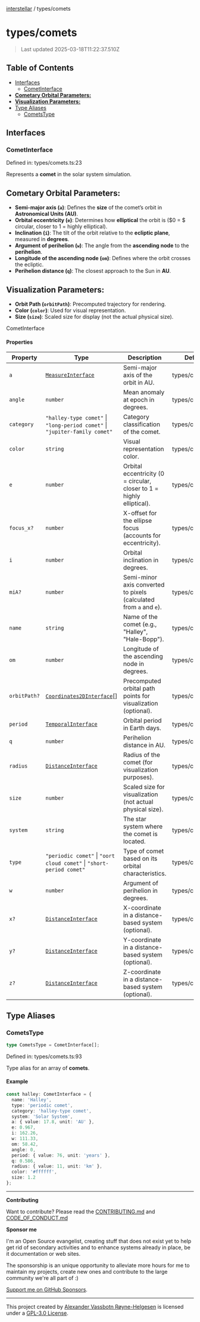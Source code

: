 [interstellar](../README.md) / types/comets

# types/comets

> Last updated 2025-03-18T11:22:37.510Z

## Table of Contents

- [Interfaces](#interfaces)
  - [CometInterface](#cometinterface)
- [**Cometary Orbital Parameters:**](#cometary-orbital-parameters)
- [**Visualization Parameters:**](#visualization-parameters)
- [Type Aliases](#type-aliases)
  - [CometsType](#cometstype)

## Interfaces

### CometInterface

Defined in: types/comets.ts:23

Represents a **comet** in the solar system simulation.

## **Cometary Orbital Parameters:**

- **Semi-major axis (`a`)**: Defines the **size** of the comet’s orbit in
  **Astronomical Units (AU)**.
- **Orbital eccentricity (`e`)**: Determines how **elliptical** the orbit is
  ($0 = $ circular, closer to $1$ = highly elliptical).
- **Inclination (`i`)**: The tilt of the orbit relative to the **ecliptic
  plane**, measured in **degrees**.
- **Argument of perihelion (`w`)**: The angle from the **ascending node** to the
  **perihelion**.
- **Longitude of the ascending node (`om`)**: Defines where the orbit crosses
  the ecliptic.
- **Perihelion distance (`q`)**: The closest approach to the Sun in **AU**.

## **Visualization Parameters:**

- **Orbit Path (`orbitPath`)**: Precomputed trajectory for rendering.
- **Color (`color`)**: Used for visual representation.
- **Size (`size`)**: Scaled size for display (not the actual physical size).

CometInterface

#### Properties

| Property                          | Type                                                                       | Description                                                           | Defined in         |
| --------------------------------- | -------------------------------------------------------------------------- | --------------------------------------------------------------------- | ------------------ |
| <a id="a" /> `a`                  | [`MeasureInterface`](distance.md#measureinterface)                         | Semi-major axis of the orbit in AU.                                   | types/comets.ts:33 |
| <a id="angle" /> `angle`          | `number`                                                                   | Mean anomaly at epoch in degrees.                                     | types/comets.ts:43 |
| <a id="category" /> `category`    | `"halley-type comet"` \| `"long-period comet"` \| `"jupiter-family comet"` | Category classification of the comet.                                 | types/comets.ts:29 |
| <a id="color" /> `color`          | `string`                                                                   | Visual representation color.                                          | types/comets.ts:63 |
| <a id="e" /> `e`                  | `number`                                                                   | Orbital eccentricity (0 = circular, closer to 1 = highly elliptical). | types/comets.ts:35 |
| <a id="focus_x" /> `focus_x?`     | `number`                                                                   | X-offset for the ellipse focus (accounts for eccentricity).           | types/comets.ts:57 |
| <a id="i" /> `i`                  | `number`                                                                   | Orbital inclination in degrees.                                       | types/comets.ts:37 |
| <a id="mia" /> `miA?`             | `number`                                                                   | Semi-minor axis converted to pixels (calculated from `a` and `e`).    | types/comets.ts:55 |
| <a id="name" /> `name`            | `string`                                                                   | Name of the comet (e.g., "Halley", "Hale-Bopp").                      | types/comets.ts:25 |
| <a id="om" /> `om`                | `number`                                                                   | Longitude of the ascending node in degrees.                           | types/comets.ts:41 |
| <a id="orbitpath" /> `orbitPath?` | [`Coordinates2DInterface`](planets.md#coordinates2dinterface)\[]           | Precomputed orbital path points for visualization (optional).         | types/comets.ts:61 |
| <a id="period" /> `period`        | [`TemporalInterface`](temporal.md#temporalinterface)                       | Orbital period in Earth days.                                         | types/comets.ts:45 |
| <a id="q" /> `q`                  | `number`                                                                   | Perihelion distance in AU.                                            | types/comets.ts:47 |
| <a id="radius" /> `radius`        | [`DistanceInterface`](distance.md#distanceinterface)                       | Radius of the comet (for visualization purposes).                     | types/comets.ts:59 |
| <a id="size" /> `size`            | `number`                                                                   | Scaled size for visualization (not actual physical size).             | types/comets.ts:65 |
| <a id="system" /> `system`        | `string`                                                                   | The star system where the comet is located.                           | types/comets.ts:31 |
| <a id="type" /> `type`            | `"periodic comet"` \| `"oort cloud comet"` \| `"short-period comet"`       | Type of comet based on its orbital characteristics.                   | types/comets.ts:27 |
| <a id="w" /> `w`                  | `number`                                                                   | Argument of perihelion in degrees.                                    | types/comets.ts:39 |
| <a id="x" /> `x?`                 | [`DistanceInterface`](distance.md#distanceinterface)                       | X-coordinate in a distance-based system (optional).                   | types/comets.ts:49 |
| <a id="y" /> `y?`                 | [`DistanceInterface`](distance.md#distanceinterface)                       | Y-coordinate in a distance-based system (optional).                   | types/comets.ts:51 |
| <a id="z" /> `z?`                 | [`DistanceInterface`](distance.md#distanceinterface)                       | Z-coordinate in a distance-based system (optional).                   | types/comets.ts:53 |

## Type Aliases

### CometsType

```ts
type CometsType = CometInterface[];
```

Defined in: types/comets.ts:93

Type alias for an array of **comets**.

#### Example

```ts
const halley: CometInterface = {
  name: 'Halley',
  type: 'periodic comet',
  category: 'halley-type comet',
  system: 'Solar System',
  a: { value: 17.8, unit: 'AU' },
  e: 0.967,
  i: 162.26,
  w: 111.33,
  om: 58.42,
  angle: 0,
  period: { value: 76, unit: 'years' },
  q: 0.586,
  radius: { value: 11, unit: 'km' },
  color: '#ffffff',
  size: 1.2
};
```

---

**Contributing**

Want to contribute? Please read the
[CONTRIBUTING.md](https://github.com/phun-ky/interstellar/blob/main/CONTRIBUTING.md)
and
[CODE_OF_CONDUCT.md](https://github.com/phun-ky/interstellar/blob/main/CODE_OF_CONDUCT.md)

**Sponsor me**

I'm an Open Source evangelist, creating stuff that does not exist yet to help
get rid of secondary activities and to enhance systems already in place, be it
documentation or web sites.

The sponsorship is an unique opportunity to alleviate more hours for me to
maintain my projects, create new ones and contribute to the large community
we're all part of :)

[Support me on GitHub Sponsors](https://github.com/sponsors/phun-ky).

---

This project created by [Alexander Vassbotn Røyne-Helgesen](http://phun-ky.net)
is licensed under a [GPL-3.0
License](https://choosealicense.com/licenses/gpl-3.0/).
